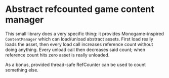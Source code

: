 # Abstract refcounted game content manager

This small library does a very specific thing: it provides Monogame-inspired `ContentManager` which can load/unload abstract assets.
First load really loads the asset, then every load call increases reference count without doing anything.
Every unload call then decreases said count; when reference count hits zero asset is really unloaded.
 
As a bonus, provided thread-safe RefCounter can be used to count something else.
